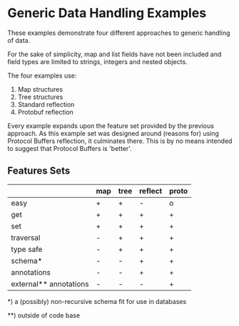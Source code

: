 # Generic Data Handling Examples

These examples demonstrate four different approaches to generic handling of
data.

For the sake of simplicity, map and list fields have not been included and
field types are limited to strings, integers and nested objects.

The four examples use:

1. Map structures
2. Tree structures
3. Standard reflection
4. Protobuf reflection

Every example expands upon the feature set provided by the previous approach.
As this example set was designed around (reasons for) using Protocol Buffers
reflection, it culminates there. This is by no means intended to suggest that
Protocol Buffers is 'better'.

## Features Sets

|                        | map | tree | reflect | proto |
|------------------------|-----|------|---------|-------|
| easy                   | +   | +    | -       | o     |
| get                    | +   | +    | +       | +     |
| set                    | +   | +    | +       | +     |
| traversal              | -   | +    | +       | +     |
| type safe              | -   | +    | +       | +     |
| schema*                | -   | -    | +       | +     |
| annotations            | -   | -    | +       | +     |
| external** annotations | -   | -    | -       | +     |

*) a (possibly) non-recursive schema fit for use in databases

**) outside of code base
